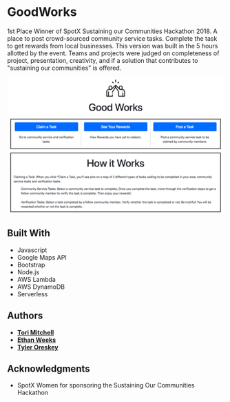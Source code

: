 # GoodWorks

1st Place Winner of SpotX Sustaining our Communities Hackathon 2018. A place to post crowd-sourced community service tasks. Complete the task to get rewards from local businesses. This version was built in the 5 hours allotted by the event. Teams and projects were judged on completeness of project, presentation, creativity, and if a solution that contributes to "sustaining our communities" is offered.



![screenshot](./Screenshot.png)


## Built With

* Javascript
* Google Maps API
* Bootstrap
* Node.js
* AWS Lambda
* AWS DynamoDB
* Serverless


## Authors

* **[Tori Mitchell](https://github.com/torizoemitchell)**
* **[Ethan Weeks](https://github.com/EGWeeks)**
* **[Tyler Oreskey](https://github.com/Tyler-Oreskey)**


## Acknowledgments

* SpotX Women for sponsoring the Sustaining Our Communities Hackathon
